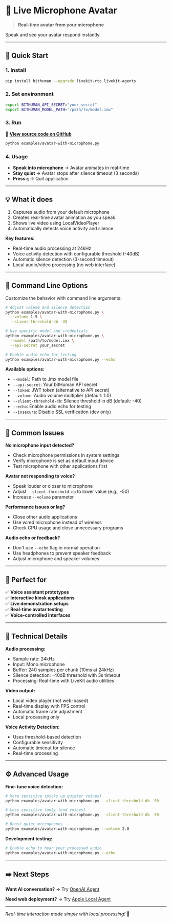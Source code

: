 # 🎤 Live Microphone Avatar

> **Real-time avatar from your microphone**

Speak and see your avatar respond instantly.

---

## 🚀 Quick Start

### 1. Install
```bash
pip install bithuman --upgrade livekit-rtc livekit-agents
```

### 2. Set environment
```bash
export BITHUMAN_API_SECRET="your_secret"
export BITHUMAN_MODEL_PATH="/path/to/model.imx"
```

### 3. Run

📁 **[View source code on GitHub](https://github.com/bithuman-prod/public-docs/blob/main/examples/avatar-with-microphone.py)**

```bash
python examples/avatar-with-microphone.py
```

### 4. Usage
- **Speak into microphone** → Avatar animates in real-time
- **Stay quiet** → Avatar stops after silence timeout (3 seconds)
- **Press `q`** → Quit application

---

## 💡 What it does

1. Captures audio from your default microphone
2. Creates real-time avatar animation as you speak
3. Shows live video using LocalVideoPlayer
4. Automatically detects voice activity and silence

**Key features:**
- Real-time audio processing at 24kHz
- Voice activity detection with configurable threshold (-40dB)
- Automatic silence detection (3-second timeout)
- Local audio/video processing (no web interface)

---

## 🔧 Command Line Options

Customize the behavior with command line arguments:

```bash
# Adjust volume and silence detection
python examples/avatar-with-microphone.py \
  --volume 1.5 \
  --slient-threshold-db -35

# Use specific model and credentials
python examples/avatar-with-microphone.py \
  --model /path/to/model.imx \
  --api-secret your_secret

# Enable audio echo for testing
python examples/avatar-with-microphone.py --echo
```

**Available options:**
- `--model`: Path to .imx model file
- `--api-secret`: Your bitHuman API secret  
- `--token`: JWT token (alternative to API secret)
- `--volume`: Audio volume multiplier (default: 1.0)
- `--slient-threshold-db`: Silence threshold in dB (default: -40)
- `--echo`: Enable audio echo for testing
- `--insecure`: Disable SSL verification (dev only)

---

## 🔧 Common Issues

**No microphone input detected?**
- Check microphone permissions in system settings
- Verify microphone is set as default input device
- Test microphone with other applications first

**Avatar not responding to voice?**
- Speak louder or closer to microphone
- Adjust `--slient-threshold-db` to lower value (e.g., -50)
- Increase `--volume` parameter

**Performance issues or lag?**
- Close other audio applications
- Use wired microphone instead of wireless
- Check CPU usage and close unnecessary programs

**Audio echo or feedback?**
- Don't use `--echo` flag in normal operation
- Use headphones to prevent speaker feedback
- Adjust microphone and speaker volumes

---

## 🎯 Perfect for

✅ **Voice assistant prototypes**  
✅ **Interactive kiosk applications**  
✅ **Live demonstration setups**  
✅ **Real-time avatar testing**  
✅ **Voice-controlled interfaces**

---

## 🔧 Technical Details

**Audio processing:**
- Sample rate: 24kHz
- Input: Mono microphone
- Buffer: 240 samples per chunk (10ms at 24kHz)
- Silence detection: -40dB threshold with 3s timeout
- Processing: Real-time with LiveKit audio utilities

**Video output:**
- Local video player (not web-based)
- Real-time display with FPS control
- Automatic frame rate adjustment
- Local processing only

**Voice Activity Detection:**
- Uses threshold-based detection
- Configurable sensitivity
- Automatic timeout for silence
- Real-time processing

---

## ⚙️ Advanced Usage

**Fine-tune voice detection:**
```bash
# More sensitive (picks up quieter voices)
python examples/avatar-with-microphone.py --slient-threshold-db -50

# Less sensitive (only loud voices)
python examples/avatar-with-microphone.py --slient-threshold-db -30

# Boost quiet microphones
python examples/avatar-with-microphone.py --volume 2.0
```

**Development testing:**
```bash
# Enable echo to hear your processed audio
python examples/avatar-with-microphone.py --echo
```

---

## ➡️ Next Steps

**Want AI conversation?** → Try [OpenAI Agent](examples/livekit-openai-agent.md)

**Need web deployment?** → Try [Apple Local Agent](examples/livekit-apple-local.md)

---

*Real-time interaction made simple with local processing!* 🚀 